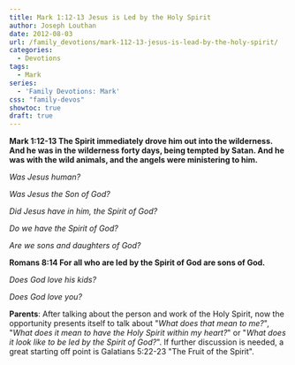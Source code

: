 ```yaml
---
title: Mark 1:12-13 Jesus is Led by the Holy Spirit
author: Joseph Louthan
date: 2012-08-03
url: /family_devotions/mark-112-13-jesus-is-lead-by-the-holy-spirit/
categories:
  - Devotions
tags:
  - Mark
series:
  - 'Family Devotions: Mark'
css: "family-devos"
showtoc: true
draft: true
---
```

**Mark 1:12-13 The Spirit immediately drove him out into the wilderness. And he was in the wilderness forty days, being tempted by Satan. And he was with the wild animals, and the angels were ministering to him.**

_Was Jesus human?_

_Was Jesus the Son of God?_

_Did Jesus have in him, the Spirit of God?_

_Do we have the Spirit of God?_

_Are we sons and daughters of God?_

**Romans 8:14 For all who are led by the Spirit of God are sons of God.**

_Does God love his kids?_

_Does God love you?_

**Parents**: After talking about the person and work of the Holy Spirit, now the opportunity presents itself to talk about "_What does that mean to me?_", "_What does it mean to have the Holy Spirit within my heart?_" or "_What does it look like to be led by the Spirit of God?_". If further discussion is needed, a great starting off point is Galatians 5:22-23 "The Fruit of the Spirit".



 [1]: https://i1.wp.com/theologic.us/wp-content/uploads/2012/08/jesus-holy-spirit.jpeg